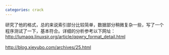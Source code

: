 ```yaml
---
categories: crack
---
```

研究了他的格式，总的来说索引部分比较简单，数据部分稍微复杂一些，写了一个程序测试了一下，基本符合。详细的分析参考以下网址：<br />
<a href="http://lumaqq.linuxsir.org/article/qqwry_format_detail.html">http://lumaqq.linuxsir.org/article/qqwry_format_detail.html</a><br />
<br />
<a href="http://blog.xieyubo.com/archives/25.html">http://blog.xieyubo.com/archives/25.html</a><br />
 